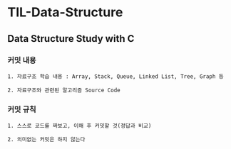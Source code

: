 # TIL-Data-Structure

Data Structure Study with C
--------------------------------------------------

### 커밋 내용

```
1. 자료구조 학습 내용 : Array, Stack, Queue, Linked List, Tree, Graph 등

2. 자료구조와 관련된 알고리즘 Source Code
```

### 커밋 규칙

```
1. 스스로 코드를 짜보고, 이해 후 커밋할 것(정답과 비교)

2. 의미없는 커밋은 하지 않는다
```
